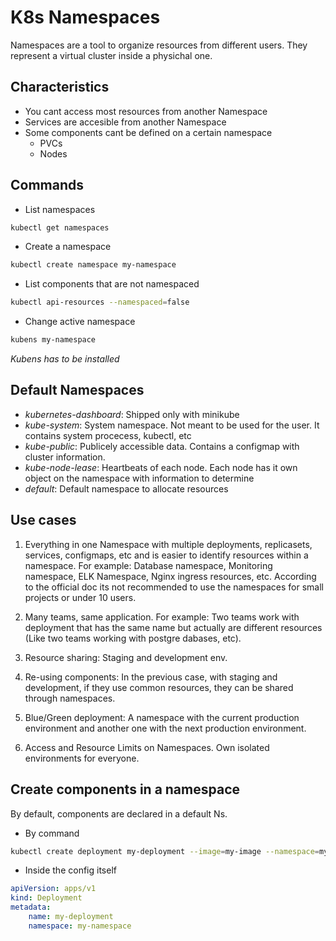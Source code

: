 # K8s Namespaces
Namespaces are a tool to organize resources from different users. They represent a virtual cluster inside a physichal one.

## Characteristics
* You cant access most resources from another Namespace
* Services are accesible from another Namespace
* Some components cant be defined on a certain namespace
    - PVCs
    - Nodes

## Commands
* List namespaces
```sh
kubectl get namespaces
```

* Create a namespace
```sh
kubectl create namespace my-namespace
```

* List components that are not namespaced
```sh
kubectl api-resources --namespaced=false
```

* Change active namespace
```sh
kubens my-namespace 
```
*Kubens has to be installed*


## Default Namespaces
* *kubernetes-dashboard*: Shipped only with minikube
* *kube-system*: System namespace. Not meant to be used for the user. It contains system procecess, kubectl, etc
* *kube-public*: Publicely accessible data. Contains a configmap with cluster information.
* *kube-node-lease*: Heartbeats of each node. Each node has it own object on the namespace with information to determine
* *default*: Default namespace to allocate resources

## Use cases
1. Everything in one Namespace with multiple deployments, replicasets, services, configmaps, etc and is easier to identify resources within a namespace. For example: Database namespace, Monitoring namespace, ELK Namespace, Nginx ingress resources, etc. According to the official doc its not recommended to use the namespaces for small projects or under 10 users.

2. Many teams, same application. For example: Two teams work with deployment that has the same name but actually are different resources (Like two teams working with postgre dabases, etc).

3. Resource sharing: Staging and development env. 

4. Re-using components: In the previous case, with staging and development, if they use common resources, they can be shared through namespaces.

5. Blue/Green deployment: A namespace with the current production environment and another one with the next production environment. 

6. Access and Resource Limits on Namespaces. Own isolated environments for everyone.


## Create components in a namespace
By default, components are declared in a default Ns.

* By command
```sh
kubectl create deployment my-deployment --image=my-image --namespace=my-namespace
```

* Inside the config itself
```yaml
apiVersion: apps/v1
kind: Deployment
metadata:
    name: my-deployment
    namespace: my-namespace
```




